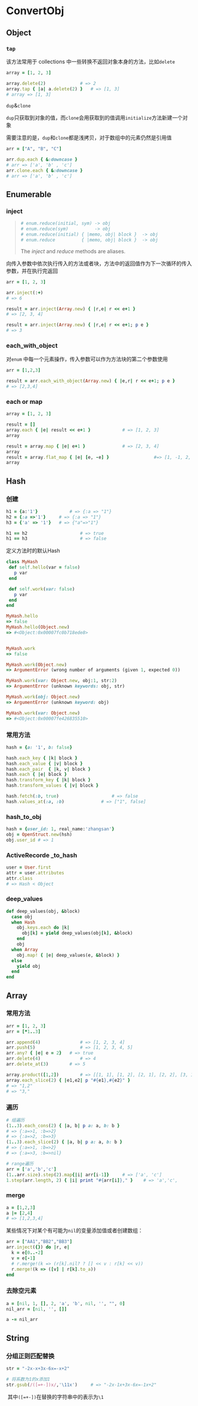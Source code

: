 # ConvertObj

## Object

### `tap`

该方法常用于 collections 中一些转换不返回对象本身的方法，比如`delete`

```ruby
array = [1, 2, 3]

array.delete(2)				# => 2
array.tap { |a| a.delete(2) }	# => [1, 3]
# array => [1, 3]
```

`dup`&`clone`

`dup`只获取到对象的值，而`clone`会用获取到的值调用`initialize`方法新建一个对象

需要注意的是，`dup`和`clone`都是浅拷贝，对于数组中的元素仍然是引用值

```ruby
arr = ["A", "B", "C"]

arr.dup.each { &:downcase }
# arr => ['a', 'b' , 'c']
arr.clone.each { &:downcase }
# arr => ['a', 'b' , 'c']
```



## Enumerable

### inject

> ```ruby
> # enum.reduce(initial, sym) -> obj
> # enum.reduce(sym)          -> obj
> # enum.reduce(initial) { |memo, obj| block }  -> obj
> # enum.reduce          { |memo, obj| block }  -> obj
> ```
>
> The <i>inject</i> and <i>reduce</i> methods are aliases.

向传入参数中依次执行传入的方法或者块，方法中的返回值作为下一次循环的传入参数，并在执行完返回

```ruby
arr = [1, 2, 3]

arr.inject(:+)
# => 6

result = arr.inject(Array.new) { |r,e| r << e+1 }
# => [2, 3, 4]

result = arr.inject(Array.new) { |r,e| r << e+1; p e }
# => 3
```



### each_with_object

对`enum` 中每一个元素操作，传入参数可以作为方法块的第二个参数使用

```ruby
arr = [1,2,3]

result = arr.each_with_object(Array.new) { |e,r| r << e+1; p e }
# => [2,3,4]
```



### each or map

```ruby
array = [1, 2, 3]

result = []
array.each { |e| result << e+1 }			# => [1, 2, 3]
array																	# => [1, 2, 3]

result = array.map { |e| e+1 }				# => [2, 3, 4]
array																	# => [1, 2, 3]
result = array.flat_map { |e| [e, -e] } 				#=> [1, -1, 2, -2, 3, -3]
array																	# => [1, 2, 3]

```



## Hash

### 创建

```ruby
h1 = {a:'1'}			# => {:a => "1"}
h2 = {:a =>'1'}		# => {:a => "1"}
h3 = {'a' => '1'}	# => {"a"=>"1"}

h1 == h2					# => true
h1 == h3 					# => false
```

定义方法时的默认Hash

 ```ruby
class MyHash
  def self.hello(var = false)
    p var
  end

  def self.work(var: false)
    p var
  end
end

MyHash.hello
=> false
MyHash.hello(Object.new)	 
=> #<Object:0x00007fc0b718ede8>


MyHash.work
=> false

MyHash.work(Object.new)
=> ArgumentError (wrong number of arguments (given 1, expected 0))

MyHash.work(var: Object.new, obj:1, str:2)
=> ArgumentError (unknown keywords: obj, str)

MyHash.work(obj: Object.new)
=> ArgumentError (unknown keyword: obj)

MyHash.work(var: Object.new)
=> #<Object:0x00007fe426835510>
 ```



### 常用方法

```ruby
hash = {a: '1', b: false}

hash.each_key { |k| block }
hash.each_value { |v| block }
hash.each_pair	{ |k, v| block }
hash.each { |e| block }
hash.transform_key { |k| block }
hash.transform_values { |v| block }

hash.fetch(:b, true)					# => false
hash.values_at(:a, :b)				# => ["1", false]
```



### hash_to_obj

```ruby
hash = {user_id: 1, real_name:'zhangsan'}
obj = OpenStruct.new(hsh)
obj.user_id	# => 1
```



### ActiveRecorde _to_hash

```ruby
user = User.first
attr = user.attributes
attr.class
# => Hash < Object
```



### deep_values

```ruby
def deep_values(obj, &block)
  case obj
  when Hash
    obj.keys.each do |k|
      obj[k] = yield deep_values(obj[k], &block)
    end
    obj
  when Array
    obj.map! { |e| deep_values(e, &block) }
  else
    yield obj
  end
end
```



## Array

### 常用方法

```ruby
arr = [1, 2, 3]
arr = [*1..3]

arr.append(4)				# => [1, 2, 3, 4]
arr.push(5)					# => [1, 2, 3, 4, 5]
arr.any? { |e| e = 2}	# => true
arr.delete(4)				# => 4
arr.delete_at(3)		# => 5

array.product([1,2])		# => [[1, 1], [1, 2], [2, 1], [2, 2], [3, 1], [3, 2]]
array.each_slice(2) { |e1,e2| p "#{e1},#{e2}" } 	
# => "1,2"
# => "3,"
```



### 遍历

```ruby
# 组遍历
(1..3).each_cons(2) { |a, b| p a: a, b: b }
# => {:a=>1, :b=>2}
# => {:a=>2, :b=>3}
(1..3).each_slice(2) { |a, b| p a: a, b: b }
# => {:a=>1, :b=>2}
# => {:a=>3, :b=>nil}

# range遍历
arr = ['a','b','c']
(1..arr.size).step(2).map{|i| arr[i-1]}		# => ['a', 'c']
1.step(arr.length, 2) { |i| print "#{arr[i]}," }	# => 'a','c',
```



### merge

```ruby
a = [1,2,3] 
a |= [2,4]
# => [1,2,3,4]
```

某些情况下对某个有可能为`nil`的变量添加值或者创建数组：

```ruby
arr = ["AA1","BB2","BB3"]
arr.inject({}) do |r, e|
  k = e[0..-2]
  v = e[-1]
  # r.merge!(k => (r[k].nil? ? [] << v : r[k] << v))
  r.merge!(k => ([v] | r[k].to_a))
end
```





### 去除空元素

```ruby
a = [nil, 1, [], 2, 'a', 'b', nil, '', "", 0]
nil_arr = [nil, '', []]

a -= nil_arr
```



## String

### 分组正则匹配替换

```ruby
str = "-2x-x+3x-6x=-x+2"

# 将系数为1的x添加1 
str.gsub(/([=+-])x/,'\11x')		# => "-2x-1x+3x-6x=-1x+2"
```

​	其中`([=+-])`在替换的字符串中的表示为`\1`



